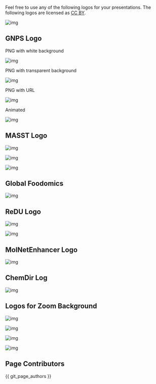 Feel free to use any of the following logos for your presentations. The following logos are licensed as [CC BY](https://creativecommons.org/licenses/by/4.0/).

![img](https://licensebuttons.net/l/by/3.0/88x31.png)


## GNPS Logo

PNG with white background

![img](img/logo/GNPS_logo_original.png)

PNG with transparent background

![img](img/logo/GNPS_logo_original_transparent.png)

PNG with URL

![img](img/logo/Sticker_logo_with_URL.png)

Animated

![img](img/logo/GNPS_animated_logo.gif	)


## MASST Logo

![img](img/logo/MASST_logo.png)

![img](img/logo/MASST_logo_with_url.png)

![img](img/logo/MASST_logo_animated_v1.gif)


## Global Foodomics

![img](img/logo/globallogo2v5.png)

## ReDU Logo

![img](img/logo/ReDU_logo_with_url.png)

![img](img/logo/ReDU_logo_animated.gif)

## MolNetEnhancer Logo

![img](img/logo/MolNetEnhancer_logo.png)

## ChemDir Log

![img](img/logo/ChemDir_Logo_grey_scale.png)

## Logos for Zoom Background

![img](img/logo/zoom/Slide1.PNG)

![img](img/logo/zoom/Slide2.PNG)

![img](img/logo/zoom/Slide3.PNG)

![img](img/logo/zoom/Slide4.PNG)


## Page Contributors

{{ git_page_authors }}
